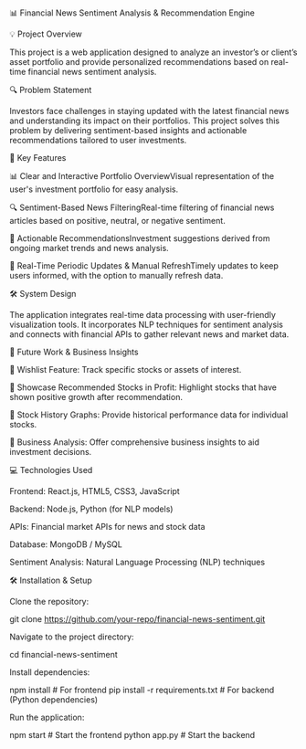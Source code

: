 📊 Financial News Sentiment Analysis & Recommendation Engine

💡 Project Overview

This project is a web application designed to analyze an investor’s or client’s asset portfolio and provide personalized recommendations based on real-time financial news sentiment analysis.

🔍 Problem Statement

Investors face challenges in staying updated with the latest financial news and understanding its impact on their portfolios. This project solves this problem by delivering sentiment-based insights and actionable recommendations tailored to user investments.

🔧 Key Features

📊 Clear and Interactive Portfolio OverviewVisual representation of the user's investment portfolio for easy analysis.

🔍 Sentiment-Based News FilteringReal-time filtering of financial news articles based on positive, neutral, or negative sentiment.

🔄 Actionable RecommendationsInvestment suggestions derived from ongoing market trends and news analysis.

📆 Real-Time Periodic Updates & Manual RefreshTimely updates to keep users informed, with the option to manually refresh data.

🛠️ System Design

The application integrates real-time data processing with user-friendly visualization tools. It incorporates NLP techniques for sentiment analysis and connects with financial APIs to gather relevant news and market data.

🌟 Future Work & Business Insights

🔶 Wishlist Feature: Track specific stocks or assets of interest.

🔶 Showcase Recommended Stocks in Profit: Highlight stocks that have shown positive growth after recommendation.

🔶 Stock History Graphs: Provide historical performance data for individual stocks.

🔶 Business Analysis: Offer comprehensive business insights to aid investment decisions.

💻 Technologies Used

Frontend: React.js, HTML5, CSS3, JavaScript

Backend: Node.js, Python (for NLP models)

APIs: Financial market APIs for news and stock data

Database: MongoDB / MySQL

Sentiment Analysis: Natural Language Processing (NLP) techniques

🛠️ Installation & Setup

Clone the repository:

git clone https://github.com/your-repo/financial-news-sentiment.git

Navigate to the project directory:

cd financial-news-sentiment

Install dependencies:

npm install        # For frontend
pip install -r requirements.txt  # For backend (Python dependencies)

Run the application:

npm start       # Start the frontend
python app.py   # Start the backend
